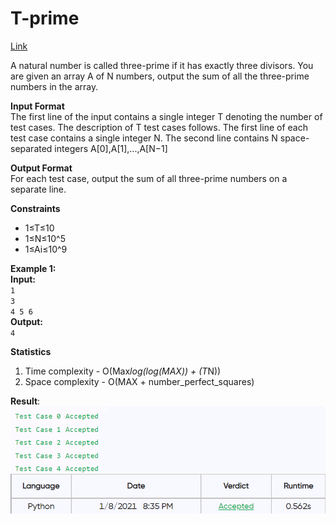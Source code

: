 # T-prime

[Link](https://renaissance.programmingpathshala.com/practice/30?sectionId=1&moduleId=1&topicId=2&subtopicId=25&assignmentId=5)

A natural number is called three-prime if it has exactly three divisors.
You are given an array A of N numbers, output the sum of all the three-prime numbers in the array.

**Input Format**  
The first line of the input contains a single integer T denoting the number of test cases.
The description of T test cases follows.
The first line of each test case contains a single integer N.
The second line contains N space-separated integers A[0],A[1],...,A[N−1]

**Output Format**  
For each test case, output the sum of all three-prime numbers on a separate line.

**Constraints**

- 1≤T≤10
- 1≤N≤10^5
- 1≤Ai≤10^9

**Example 1:**  
**Input:**  
`1`  
`3`  
`4 5 6`  
**Output:**  
`4`

**Statistics**

1. Time complexity - O(Max*log(log(MAX)) + (T*N))
2. Space complexity - O(MAX + number_perfect_squares)

**Result**:  
![Result image](https://github.com/SanjampreetSingh/PP/blob/master/Programming%20Pathshala/Mathematics%20Code/T-prime/image.jpg)
